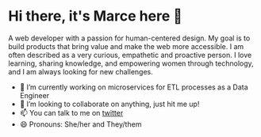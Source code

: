 # Hi there, it's Marce here 👋

A web developer with a passion for human-centered design. My goal is to build products that bring value and make the web more accessible.  I am often described as a very curious, empathetic and proactive person. I love learning, sharing knowledge, and empowering women through technology, and I am always looking for new challenges.

- 🔭 I’m currently working on microservices for ETL processes as a Data Engineer
- 👯 I’m looking to collaborate on anything, just hit me up!
- 📫 You can talk to me on [twitter](twitter.com/marcelimxo)
- 😄 Pronouns: She/her and They/them

<!--
**marcelimxo/marcelimxo** is a ✨ _special_ ✨ repository because its `README.md` (this file) appears on your GitHub profile.

Here are some ideas to get you started:

- 🌱 I’m currently learning ...

- 🤔 I’m looking for help with ...
- 💬 Ask me about ...


- ⚡ Fun fact: ...
-->
